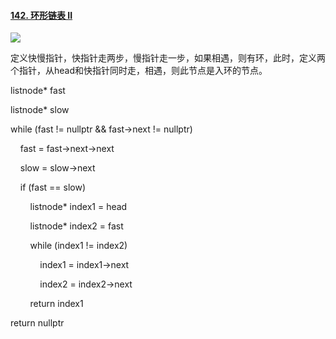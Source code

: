 #### [142. 环形链表 II](https://leetcode.cn/problems/linked-list-cycle-ii/)

![](C:\Users\Administrator\AppData\Roaming\marktext\images\2022-08-05-10-51-38-image.png)

定义快慢指针，快指针走两步，慢指针走一步，如果相遇，则有环，此时，定义两个指针，从head和快指针同时走，相遇，则此节点是入环的节点。

listnode* fast

listnode* slow

while (fast != nullptr && fast->next != nullptr)

    fast = fast->next->next

    slow = slow->next

    if (fast == slow)

        listnode* index1 = head

        listnode* index2 = fast

        while (index1 != index2) 

            index1 = index1->next

            index2 = index2->next

        return index1

return nullptr


